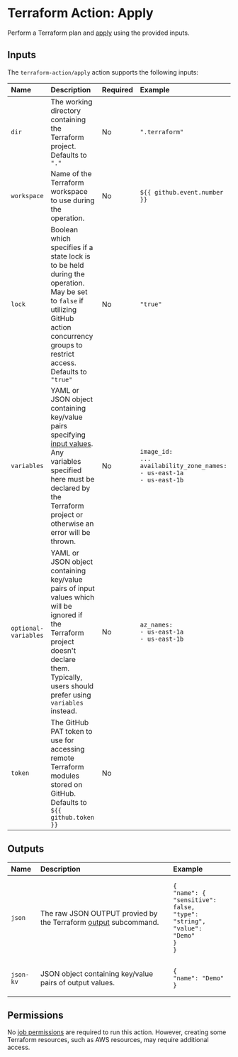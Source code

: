 # Terraform Action: Apply

Perform a Terraform plan and [apply](https://developer.hashicorp.com/terraform/cli/commands/apply) using the provided inputs.

## Inputs

The `terraform-action/apply` action supports the following inputs:

| Name                 | Description | Required | Example |
|:---------------------|:------------|:---------|:--------|
| `dir`                | The working directory containing the Terraform project. Defaults to `"."` | No | `".terraform"` |
| `workspace`          | Name of the Terraform workspace to use during the operation. | No | `${{ github.event.number }}` |
| `lock`               | Boolean which specifies if a state lock is to be held during the operation. May be set to `false` if utilizing GitHub action concurrency groups to restrict access. Defaults to `"true"` | No | `"true"` |
| `variables`          | YAML or JSON object containing key/value pairs specifying [input values](https://developer.hashicorp.com/terraform/language/values/variables). Any variables specified here must be declared by the Terraform project or otherwise an error will be thrown. | No | <pre><code class="language-yaml">image_id: ...&#10;availability_zone_names:&#10;  - us-east-1a&#10;  - us-east-1b</code></pre> |
| `optional-variables` | YAML or JSON object containing key/value pairs of input values which will be ignored if the Terraform project doesn't declare them. Typically, users should prefer using `variables` instead. | No |<pre><code class="language-yaml">az_names:&#10;  - us-east-1a&#10;  - us-east-1b</code></pre> |
| `token`              | The GitHub PAT token to use for accessing remote Terraform modules stored on GitHub. Defaults to `${{ github.token }}` | No | |

## Outputs

| Name      | Description | Example |
|:----------|:------------|:--------|
| `json`    | The raw JSON OUTPUT provied by the Terraform [output](https://developer.hashicorp.com/terraform/cli/commands/output) subcommand. | <pre><code class="language-json">{&#10;  "name": {&#10;    "sensitive": false,&#10;    "type": "string",&#10;    "value": "Demo"&#10;  }&#10;}</code></pre> |
| `json-kv` | JSON object containing key/value pairs of output values. | <pre><code class="language-json">{&#10;  "name": "Demo"&#10;}</code></pre> |

## Permissions

No [job permissions](https://docs.github.com/en/actions/using-jobs/assigning-permissions-to-jobs) are required to run this action. However, creating some Terraform resources, such as AWS resources, may require additional access.
